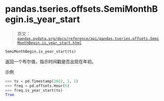 # pandas.tseries.offsets.SemiMonthBegin.is_year_start

> 原文：[`pandas.pydata.org/docs/reference/api/pandas.tseries.offsets.SemiMonthBegin.is_year_start.html`](https://pandas.pydata.org/docs/reference/api/pandas.tseries.offsets.SemiMonthBegin.is_year_start.html)

```py
SemiMonthBegin.is_year_start(ts)
```

返回一个布尔值，指示时间戳是否出现在年初。

示例

```py
>>> ts = pd.Timestamp(2022, 1, 1)
>>> freq = pd.offsets.Hour(5)
>>> freq.is_year_start(ts)
True 
```
